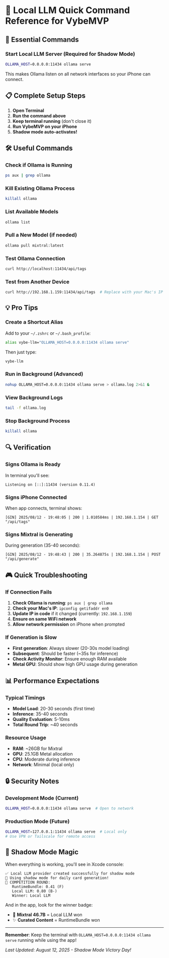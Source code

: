 # 🚀 Local LLM Quick Command Reference for VybeMVP

## 🎯 Essential Commands

### Start Local LLM Server (Required for Shadow Mode)
```bash
OLLAMA_HOST=0.0.0.0:11434 ollama serve
```
This makes Ollama listen on all network interfaces so your iPhone can connect.

## 📋 Complete Setup Steps

1. **Open Terminal**
2. **Run the command above**
3. **Keep terminal running** (don't close it)
4. **Run VybeMVP on your iPhone**
5. **Shadow mode auto-activates!**

## 🛠️ Useful Commands

### Check if Ollama is Running
```bash
ps aux | grep ollama
```

### Kill Existing Ollama Process
```bash
killall ollama
```

### List Available Models
```bash
ollama list
```

### Pull a New Model (if needed)
```bash
ollama pull mixtral:latest
```

### Test Ollama Connection
```bash
curl http://localhost:11434/api/tags
```

### Test from Another Device
```bash
curl http://192.168.1.159:11434/api/tags  # Replace with your Mac's IP
```

## 💡 Pro Tips

### Create a Shortcut Alias
Add to your `~/.zshrc` or `~/.bash_profile`:
```bash
alias vybe-llm="OLLAMA_HOST=0.0.0.0:11434 ollama serve"
```

Then just type:
```bash
vybe-llm
```

### Run in Background (Advanced)
```bash
nohup OLLAMA_HOST=0.0.0.0:11434 ollama serve > ollama.log 2>&1 &
```

### View Background Logs
```bash
tail -f ollama.log
```

### Stop Background Process
```bash
killall ollama
```

## 🔍 Verification

### Signs Ollama is Ready
In terminal you'll see:
```
Listening on [::]:11434 (version 0.11.4)
```

### Signs iPhone Connected
When app connects, terminal shows:
```
[GIN] 2025/08/12 - 19:48:05 | 200 | 1.010584ms | 192.168.1.154 | GET "/api/tags"
```

### Signs Mixtral is Generating
During generation (35-40 seconds):
```
[GIN] 2025/08/12 - 19:48:43 | 200 | 35.264875s | 192.168.1.154 | POST "/api/generate"
```

## 🎮 Quick Troubleshooting

### If Connection Fails
1. **Check Ollama is running**: `ps aux | grep ollama`
2. **Check your Mac's IP**: `ipconfig getifaddr en0`
3. **Update IP in code** if it changed (currently: `192.168.1.159`)
4. **Ensure on same WiFi network**
5. **Allow network permission** on iPhone when prompted

### If Generation is Slow
- **First generation**: Always slower (20-30s model loading)
- **Subsequent**: Should be faster (~35s for inference)
- **Check Activity Monitor**: Ensure enough RAM available
- **Metal GPU**: Should show high GPU usage during generation

## 📊 Performance Expectations

### Typical Timings
- **Model Load**: 20-30 seconds (first time)
- **Inference**: 35-40 seconds
- **Quality Evaluation**: 5-10ms
- **Total Round Trip**: ~40 seconds

### Resource Usage
- **RAM**: ~26GB for Mixtral
- **GPU**: 25.1GB Metal allocation
- **CPU**: Moderate during inference
- **Network**: Minimal (local only)

## 🔒 Security Notes

### Development Mode (Current)
```bash
OLLAMA_HOST=0.0.0.0:11434 ollama serve  # Open to network
```

### Production Mode (Future)
```bash
OLLAMA_HOST=127.0.0.1:11434 ollama serve  # Local only
# Use VPN or Tailscale for remote access
```

## 🌟 Shadow Mode Magic

When everything is working, you'll see in Xcode console:
```
✅ Local LLM provider created successfully for shadow mode
🥊 Using shadow mode for daily card generation!
🤖 COMPETITION ROUND:
   RuntimeBundle: 0.41 (F)
   Local LLM: 0.80 (B-)
   Winner: Local LLM
```

And in the app, look for the winner badge:
- 🧠 **Mixtral 46.7B** = Local LLM won
- ✨ **Curated Content** = RuntimeBundle won

---

**Remember**: Keep the terminal with `OLLAMA_HOST=0.0.0.0:11434 ollama serve` running while using the app!

*Last Updated: August 12, 2025 - Shadow Mode Victory Day!*
